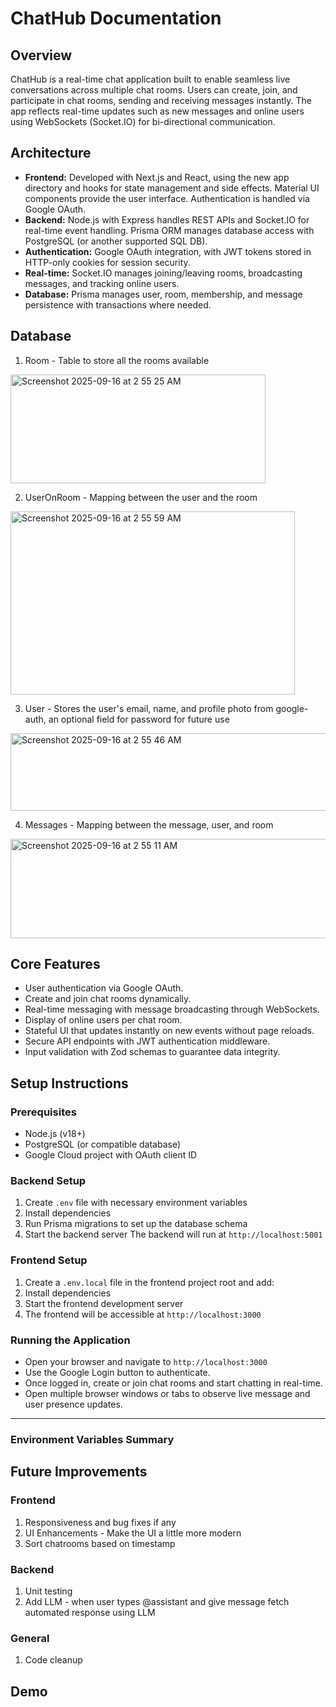 # ChatHub Documentation

## Overview

ChatHub is a real-time chat application built to enable seamless live conversations across multiple chat rooms. Users can create, join, and participate in chat rooms, sending and receiving messages instantly. The app reflects real-time updates such as new messages and online users using WebSockets (Socket.IO) for bi-directional communication.

## Architecture

- **Frontend:** Developed with Next.js and React, using the new app directory and hooks for state management and side effects. Material UI components provide the user interface. Authentication is handled via Google OAuth.
- **Backend:** Node.js with Express handles REST APIs and Socket.IO for real-time event handling. Prisma ORM manages database access with PostgreSQL (or another supported SQL DB).
- **Authentication:** Google OAuth integration, with JWT tokens stored in HTTP-only cookies for session security.
- **Real-time:** Socket.IO manages joining/leaving rooms, broadcasting messages, and tracking online users.
- **Database:** Prisma manages user, room, membership, and message persistence with transactions where needed.

## Database
1. Room - Table to store all the rooms available
<img width="408" height="174" alt="Screenshot 2025-09-16 at 2 55 25 AM" src="https://github.com/user-attachments/assets/9ecb8edb-6ee3-4049-9bef-1ced6919ef79" />

2. UserOnRoom - Mapping between the user and the room
<img width="455" height="293" alt="Screenshot 2025-09-16 at 2 55 59 AM" src="https://github.com/user-attachments/assets/167dc0af-93f6-4e9d-9fe5-ed6315101920" />

3. User - Stores the user's email, name, and profile photo from google-auth, an  optional field for password for future use
<img width="866" height="124" alt="Screenshot 2025-09-16 at 2 55 46 AM" src="https://github.com/user-attachments/assets/f7d85ed4-2102-4dd2-b2b5-d32f5250e589" />

4. Messages - Mapping between the message, user, and room
<img width="585" height="159" alt="Screenshot 2025-09-16 at 2 55 11 AM" src="https://github.com/user-attachments/assets/0ef2b964-6341-4fba-95b1-5e0c0c25dbc2" />




## Core Features

- User authentication via Google OAuth.
- Create and join chat rooms dynamically.
- Real-time messaging with message broadcasting through WebSockets.
- Display of online users per chat room.
- Stateful UI that updates instantly on new events without page reloads.
- Secure API endpoints with JWT authentication middleware.
- Input validation with Zod schemas to guarantee data integrity.

## Setup Instructions

### Prerequisites

- Node.js (v18+)
- PostgreSQL (or compatible database)
- Google Cloud project with OAuth client ID

### Backend Setup

1. Create `.env` file with necessary environment variables
2. Install dependencies
3. Run Prisma migrations to set up the database schema
4. Start the backend server
   The backend will run at `http://localhost:5001`

### Frontend Setup

1. Create a `.env.local` file in the frontend project root and add:
2. Install dependencies
3. Start the frontend development server
4. The frontend will be accessible at `http://localhost:3000`

### Running the Application

- Open your browser and navigate to `http://localhost:3000`
- Use the Google Login button to authenticate.
- Once logged in, create or join chat rooms and start chatting in real-time.
- Open multiple browser windows or tabs to observe live message and user presence updates.

---

### Environment Variables Summary

## Future Improvements

### Frontend

1. Responsiveness and bug fixes if any
2. UI Enhancements - Make the UI a little more modern
3. Sort chatrooms based on timestamp

### Backend

1. Unit testing
2. Add LLM - when user types @assistant and give message fetch automated response using LLM

### General

1. Code cleanup

## Demo
